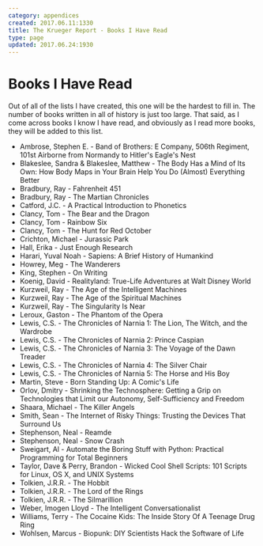 ```yaml
---
category: appendices
created: 2017.06.11:1330
title: The Krueger Report - Books I Have Read
type: page
updated: 2017.06.24:1930
---
```


# Books I Have Read

Out of all of the lists I have created, this one will be the hardest to fill in. The number of books written in all of history is just too large. That said, as I come across books I know I have read, and obviously as I read more books, they will be added to this list.

- Ambrose, Stephen E. - Band of Brothers: E Company, 506th Regiment, 101st Airborne from Normandy to Hitler's Eagle's Nest
- Blakeslee, Sandra & Blakeslee, Matthew - The Body Has a Mind of Its Own: How Body Maps in Your Brain Help You Do (Almost) Everything Better
- Bradbury, Ray - Fahrenheit 451
- Bradbury, Ray - The Martian Chronicles
- Catford, J.C. - A Practical Introduction to Phonetics
- Clancy, Tom - The Bear and the Dragon
- Clancy, Tom - Rainbow Six
- Clancy, Tom - The Hunt for Red October
- Crichton, Michael - Jurassic Park
- Hall, Erika - Just Enough Research
- Harari, Yuval Noah - Sapiens: A Brief History of Humankind
- Howrey, Meg - The Wanderers
- King, Stephen - On Writing
- Koenig, David - Realityland: True-Life Adventures at Walt Disney World
- Kurzweil, Ray - The Age of the Intelligent Machines
- Kurzweil, Ray - The Age of the Spiritual Machines
- Kurzweil, Ray - The Singularity Is Near
- Leroux, Gaston - The Phantom of the Opera
- Lewis, C.S. - The Chronicles of Narnia 1: The Lion, The Witch, and the Wardrobe
- Lewis, C.S. - The Chronicles of Narnia 2: Prince Caspian
- Lewis, C.S. - The Chronicles of Narnia 3: The Voyage of the Dawn Treader
- Lewis, C.S. - The Chronicles of Narnia 4: The Silver Chair
- Lewis, C.S. - The Chronicles of Narnia 5: The Horse and His Boy
- Martin, Steve - Born Standing Up: A Comic's Life
- Orlov, Dmitry - Shrinking the Technosphere: Getting a Grip on Technologies that Limit our Autonomy, Self-Sufficiency and Freedom 
- Shaara, Michael - The Killer Angels
- Smith, Sean - The Internet of Risky Things: Trusting the Devices That Surround Us
- Stephenson, Neal - Reamde
- Stephenson, Neal - Snow Crash
- Sweigart, Al - Automate the Boring Stuff with Python: Practical Programming for Total Beginners
- Taylor, Dave & Perry, Brandon - Wicked Cool Shell Scripts: 101 Scripts for Linux, OS X, and UNIX Systems
- Tolkien, J.R.R. - The Hobbit
- Tolkien, J.R.R. - The Lord of the Rings
- Tolkien, J.R.R. - The Silmarillion
- Weber, Imogen Lloyd - The Intelligent Conversationalist
- Williams, Terry - The Cocaine Kids: The Inside Story Of A Teenage Drug Ring
- Wohlsen, Marcus - Biopunk: DIY Scientists Hack the Software of Life
